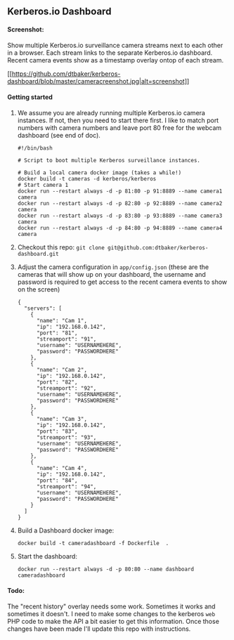 ## Kerberos.io Dashboard


#### Screenshot:

Show multiple Kerberos.io surveillance camera streams next to each other in a browser. Each stream links to the separate Kerberos.io dashboard. Recent camera events show as a timestamp overlay ontop of each stream.

[[https://github.com/dtbaker/kerberos-dashboard/blob/master/cameracreenshot.jpg|alt=screenshot]]

#### Getting started

1. We assume you are already running multiple Kerberos.io camera instances. If not, then you need to start there first. I like to match port numbers with camera numbers and leave port 80 free for the webcam dashboard (see end of doc).

    ```
    #!/bin/bash

    # Script to boot multiple Kerberos surveillance instances.

    # Build a local camera docker image (takes a while!)
    docker build -t cameras -d kerberos/kerberos
    # Start camera 1
    docker run --restart always -d -p 81:80 -p 91:8889 --name camera1 camera
    docker run --restart always -d -p 82:80 -p 92:8889 --name camera2 camera
    docker run --restart always -d -p 83:80 -p 93:8889 --name camera3 camera
    docker run --restart always -d -p 84:80 -p 94:8889 --name camera4 camera
    ```
1. Checkout this repo: `git clone git@github.com:dtbaker/kerberos-dashboard.git`
1. Adjust the camera configuration in `app/config.json` (these are the cameras that will show up on your dashboard, the username and password is required to get access to the recent camera events to show on the screen)
    ```
    {
      "servers": [
        {
          "name": "Cam 1",
          "ip": "192.168.0.142",
          "port": "81",
          "streamport": "91",
          "username": "USERNAMEHERE",
          "password": "PASSWORDHERE"
        },
        {
          "name": "Cam 2",
          "ip": "192.168.0.142",
          "port": "82",
          "streamport": "92",
          "username": "USERNAMEHERE",
          "password": "PASSWORDHERE"
        },
        {
          "name": "Cam 3",
          "ip": "192.168.0.142",
          "port": "83",
          "streamport": "93",
          "username": "USERNAMEHERE",
          "password": "PASSWORDHERE"
        },
        {
          "name": "Cam 4",
          "ip": "192.168.0.142",
          "port": "84",
          "streamport": "94",
          "username": "USERNAMEHERE",
          "password": "PASSWORDHERE"
        }
      ]
    }
    ```
1. Build a Dashboard docker image:
    ```
    docker build -t cameradashboard -f Dockerfile  .
    ```
1. Start the dashboard:
    ```
    docker run --restart always -d -p 80:80 --name dashboard cameradashboard
    ```

#### Todo:

The "recent history" overlay needs some work. Sometimes it works and sometimes it doesn't. I need to make some changes to the kerberos `web` PHP code to make the API a bit easier to get this information. Once those changes have been made I'll update this repo with instructions.

